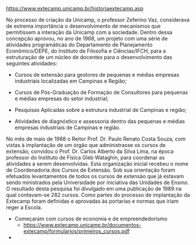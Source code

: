 
https://www.extecamp.unicamp.br/historiaextecamp.asp

No processo de criação da Unicamp, o professor Zeferino Vaz, considerava de extrema importância o desenvolvimento de mecanismos que permitissem a interação da Unicamp com a sociedade. Dentro dessa concepção aprovou, no ano de 1968, um projeto com uma série de atividades programáticas do Departamento de Planejamento Econômico/DEPE, do Instituto de Filosofia e Ciências/IFCH, para a estruturação de um núcleo de docentes para o desenvolvimento das seguintes atividades:
- Cursos de extensão para gestores de pequenas e médias empresas industriais localizadas em Campinas e Região;
    
- Cursos de Pós-Graduação de Formação de Consultores para pequenas e médias empresas do setor industrial;
    
- Pesquisas Aplicadas sobre a estrutura industrial de Campinas e região;
    
- Atividades de diagnóstico e assessoria dentro das pequenas e médias empresas industriais de Campinas e região.


No mês de maio de 1988 o Reitor Prof. Dr. Paulo Renato Costa Souza, com vistas à implantação de um órgão que administrasse os cursos de extensão, convidou o Prof. Dr. Carlos Alberto da Silva Lima, na época professor do Instituto de Física Gleb Wataghin, para coordenar as atividades a serem desenvolvidas. Esta organização inicial recebeu o nome de Coordenadoria dos Cursos de Extensão. Sob sua orientação foram efetuados levantamentos de todos os cursos de extensão que já estavam sendo ministrados pela Universidade por iniciativa das Unidades de Ensino. O resultado desta pesquisa foi divulgado em uma publicação de 1989 na qual contavam-se 282 cursos. Como partes do processo de implantação da Extecamp foram definidas e aprovadas às portarias e normas que iriam reger a Escola.



- Começaram com cursos de economia e de empreendedorismo
	- https://www.extecamp.unicamp.br/documentos-extecamp/formularios/primeiros_cursos.pdf
- 